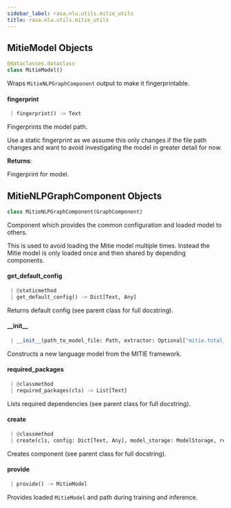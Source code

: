 ```yaml
---
sidebar_label: rasa.nlu.utils.mitie_utils
title: rasa.nlu.utils.mitie_utils
---
```

## MitieModel Objects

```python
@dataclasses.dataclass
class MitieModel()
```

Wraps `MitieNLPGraphComponent` output to make it fingerprintable.

#### fingerprint

```python
 | fingerprint() -> Text
```

Fingerprints the model path.

Use a static fingerprint as we assume this only changes if the file path
changes and want to avoid investigating the model in greater detail for now.

**Returns**:

  Fingerprint for model.

## MitieNLPGraphComponent Objects

```python
class MitieNLPGraphComponent(GraphComponent)
```

Component which provides the common configuration and loaded model to others.

This is used to avoid loading the Mitie model multiple times. Instead the Mitie
model is only loaded once and then shared by depending components.

#### get\_default\_config

```python
 | @staticmethod
 | get_default_config() -> Dict[Text, Any]
```

Returns default config (see parent class for full docstring).

#### \_\_init\_\_

```python
 | __init__(path_to_model_file: Path, extractor: Optional["mitie.total_word_feature_extractor"] = None) -> None
```

Constructs a new language model from the MITIE framework.

#### required\_packages

```python
 | @classmethod
 | required_packages(cls) -> List[Text]
```

Lists required dependencies (see parent class for full docstring).

#### create

```python
 | @classmethod
 | create(cls, config: Dict[Text, Any], model_storage: ModelStorage, resource: Resource, execution_context: ExecutionContext) -> MitieNLPGraphComponent
```

Creates component (see parent class for full docstring).

#### provide

```python
 | provide() -> MitieModel
```

Provides loaded `MitieModel` and path during training and inference.

